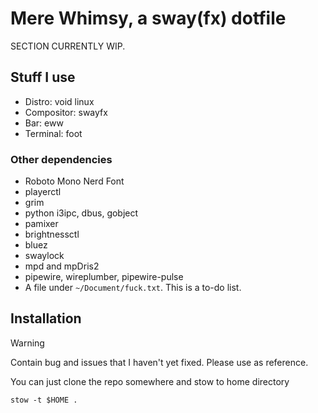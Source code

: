 # Mere Whimsy, a sway(fx) dotfile

SECTION CURRENTLY WIP. 

## Stuff I use 
- Distro: void linux
- Compositor: swayfx
- Bar: eww
- Terminal: foot

### Other dependencies
- Roboto Mono Nerd Font
- playerctl
- grim
- python i3ipc, dbus, gobject
- pamixer
- brightnessctl
- bluez
- swaylock
- mpd and mpDris2
- pipewire, wireplumber, pipewire-pulse
- A file under `~/Document/fuck.txt`. This is a to-do list.

## Installation

> [!WARNING]
> Contain bug and issues that I haven't yet fixed. Please use as reference.

You can just clone the repo somewhere and stow to home directory
```
stow -t $HOME .
```
